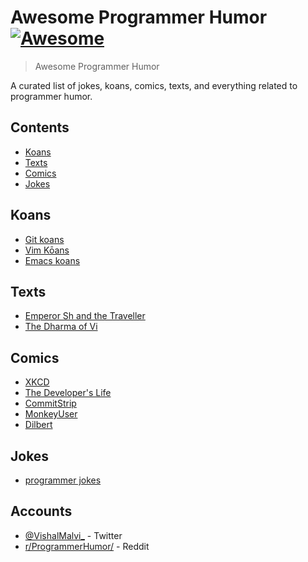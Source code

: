 # Awesome Programmer Humor [![Awesome](https://awesome.re/badge-flat.svg)](https://awesome.re)

> Awesome Programmer Humor

A curated list of jokes, koans, comics, texts, and everything related to programmer humor.

## Contents

- [Koans](#koans)
- [Texts](#texts)
- [Comics](#comics)
- [Jokes](#jokes)

## Koans

- [Git koans](https://stevelosh.com/blog/2013/04/git-koans/)
- [Vim Kōans](https://blog.sanctum.geek.nz/vim-koans/)
- [Emacs koans](https://www.emacswiki.org/emacs/EmacsKoans)

## Texts

- [Emperor Sh and the Traveller](https://sanctum.geek.nz/etc/emperor-sh-and-the-traveller.txt)
- [The Dharma of Vi](https://blog.samwhited.com/2015/04/the-dharma-of-vi/)

## Comics

- [XKCD](https://xkcd.com/)
- [The Developer's Life](https://developerslife.tech/en/)
- [CommitStrip](https://www.commitstrip.com/en/)
- [MonkeyUser](https://www.monkeyuser.com/)
- [Dilbert](https://dilbert.com/)

## Jokes

- [programmer jokes](https://github.com/PauloPhagula/programmer-jokes)

## Accounts

- [@VishalMalvi_](https://twitter.com/VishalMalvi_) - Twitter
- [r/ProgrammerHumor/](https://www.reddit.com/r/ProgrammerHumor/) - Reddit
